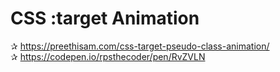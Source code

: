 # CSS :target Animation

✰ https://preethisam.com/css-target-pseudo-class-animation/  
✰ https://codepen.io/rpsthecoder/pen/RvZVLN
